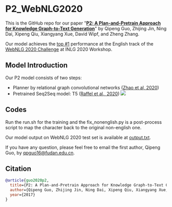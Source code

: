 # P2_WebNLG2020

This is the GitHub repo for our paper "[**P2: A Plan-and-Pretrain Approach for Knowledge Graph-to-Text Generation**](https://zhijing-jin.com/files/papers/P2_2020.pdf)" by Qipeng Guo, Zhijing Jin, Ning Dai, Xipeng Qiu, Xiangyang Xue, David Wipf, and Zheng Zhang. 

Our model achieves the [top #1](https://gerbil-nlg.dice-research.org/gerbil/webnlg2020results) performance at the English track of the [WebNLG 2020 Challenge](https://webnlg-challenge.loria.fr/challenge_2020/) at INLG 2020 Workshop. 

## Model Introduction
Our P2 model consists of two steps:
- Planner by relational graph convolutional networks ([Zhao et al, 2020](https://www.aclweb.org/anthology/2020.acl-main.224/))
- Pretrained Seq2Seq model: T5 ([Raffel et al., 2020](https://arxiv.org/abs/1910.10683))
![](https://i.imgur.com/hJEQzPx.png)

## Codes
Run the run.sh for the training and the fix\_nonenglish.py is a post-process script to map the character back to the original non-english one.

Our model output on WebNLG 2020 test set is available at [output.txt](output.txt).

If you have any question, please feel free to email the first author, Qipeng Guo, by [qpguo16@fudan.edu.cn](mailto:qpguo16@fudan.edu.cn).

## Citation
```bibtex
@article{guo2020p2,
  title={P2: A Plan-and-Pretrain Approach for Knowledge Graph-to-Text Generation},
  author={Qipeng Guo, Zhijing Jin, Ning Dai, Xipeng Qiu, Xiangyang Xue, David Wipf, and Zheng Zhang},
  year={2017}
}
```


